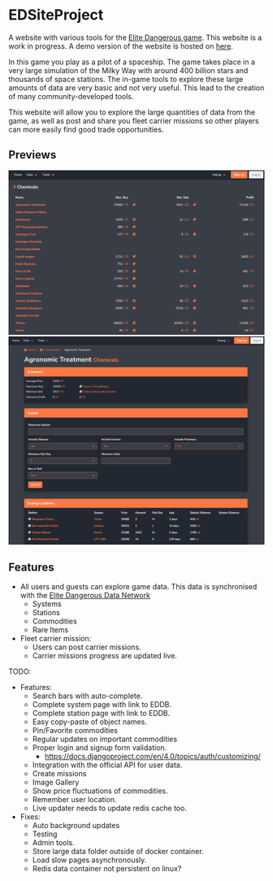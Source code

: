 # EDSiteProject
A website with various tools for the [Elite Dangerous game](https://www.elitedangerous.com/). This website is a work in progress. A demo version of the website is hosted on [here](http://edsite.arthurvanremoortel.me).

In this game you play as a pilot of a spaceship. The game takes place in a very large simulation of the Milky Way with around 400 billion stars and thousands of space stations.
The in-game tools to explore these large amounts of data are very basic and not very useful. This lead to the creation of many community-developed tools.

This website will allow you to explore the large quantities of data from the game, as well as post and share you fleet carrier missions so other players can more easily find good trade opportunities.

## Previews
![Alt text](https://github.com/ArthurVanRemoortel/EDSiteProject/blob/main/.github/img.png?raw=true "Commodities")
![Alt text](https://github.com/ArthurVanRemoortel/EDSiteProject/blob/main/.github/img2.png?raw=true "Commodity search")

## Features
- All users and guests can explore game data. This data is synchronised with the [Elite Dangerous Data Network](https://github.com/EDCD/EDDN)
  - Systems
  - Stations
  - Commodities
  - Rare Items
- Fleet carrier mission:
  - Users can post carrier missions.
  - Carrier missions progress are updated live.
  

TODO:
- Features:
  - Search bars with auto-complete.
  - Complete system page with link to EDDB.
  - Complete station page with link to EDDB.
  - Easy copy-paste of object names.
  - Pin/Favorite commodities
  - Regular updates on important commodities
  - Proper login and signup form validation.
    - https://docs.djangoproject.com/en/4.0/topics/auth/customizing/
  - Integration with the official API for user data.
  - Create missions
  - Image Gallery
  - Show price fluctuations of commodities.
  - Remember user location.
  - Live updater needs to update redis cache too.
- Fixes:
  - Auto background updates
  - Testing
  - Admin tools.
  - Store large data folder outside of docker container.
  - Load slow pages asynchronously.
  - Redis data container not persistent on linux?